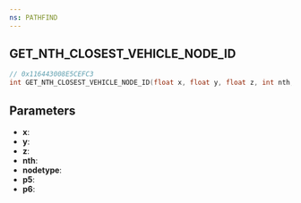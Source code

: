 ```yaml
---
ns: PATHFIND
---
```

## GET_NTH_CLOSEST_VEHICLE_NODE_ID

```c
// 0x116443008E5CEFC3
int GET_NTH_CLOSEST_VEHICLE_NODE_ID(float x, float y, float z, int nth, int nodetype, float p5, float p6);
```

## Parameters
* **x**:
* **y**:
* **z**:
* **nth**:
* **nodetype**:
* **p5**:
* **p6**:
